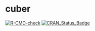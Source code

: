 <!-- README.md is generated from README.Rmd. Please edit that file -->

# cuber

[![R-CMD-check](https://github.com/gibonet/cuber/actions/workflows/R-CMD-check.yaml/badge.svg)](https://github.com/gibonet/cuber/actions/workflows/R-CMD-check.yaml)
[![CRAN\_Status\_Badge](http://www.r-pkg.org/badges/version/cuber)](http://cran.r-project.org/package=cuber)

